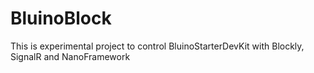 # BluinoBlock
This is experimental project to control BluinoStarterDevKit with Blockly, SignalR and NanoFramework
